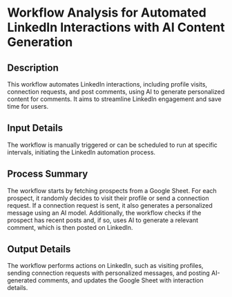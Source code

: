 # Workflow Analysis for Automated LinkedIn Interactions with AI Content Generation

## Description
This workflow automates LinkedIn interactions, including profile visits, connection requests, and post comments, using AI to generate personalized content for comments. It aims to streamline LinkedIn engagement and save time for users.

## Input Details
The workflow is manually triggered or can be scheduled to run at specific intervals, initiating the LinkedIn automation process.

## Process Summary
The workflow starts by fetching prospects from a Google Sheet. For each prospect, it randomly decides to visit their profile or send a connection request. If a connection request is sent, it also generates a personalized message using an AI model. Additionally, the workflow checks if the prospect has recent posts and, if so, uses AI to generate a relevant comment, which is then posted on LinkedIn.

## Output Details
The workflow performs actions on LinkedIn, such as visiting profiles, sending connection requests with personalized messages, and posting AI-generated comments, and updates the Google Sheet with interaction details.
